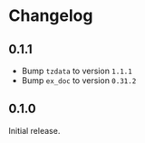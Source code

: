 # Changelog

## 0.1.1

- Bump `tzdata` to version `1.1.1`
- Bump `ex_doc` to version `0.31.2`

## 0.1.0

Initial release.
